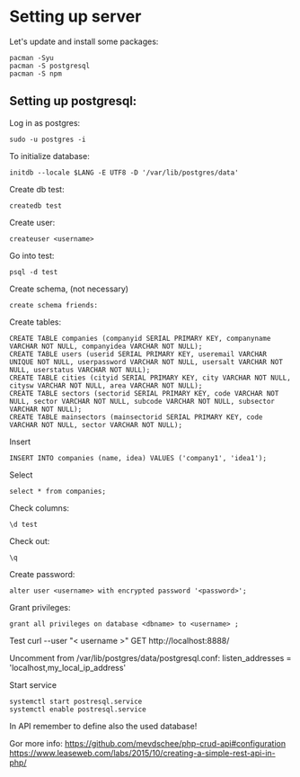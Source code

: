 # Setting up server

Let's update and install some packages:
```
pacman -Syu
pacman -S postgresql
pacman -S npm
```


## Setting up postgresql:
Log in as postgres:
```
sudo -u postgres -i
```

To initialize database:
```
initdb --locale $LANG -E UTF8 -D '/var/lib/postgres/data'
```

Create db test:
```
createdb test
```

Create user:
```
createuser <username>
```
  

Go into test:
```
psql -d test
```

Create schema, (not necessary)
```
create schema friends:
```

Create tables:
```
CREATE TABLE companies (companyid SERIAL PRIMARY KEY, companyname VARCHAR NOT NULL, companyidea VARCHAR NOT NULL);
CREATE TABLE users (userid SERIAL PRIMARY KEY, useremail VARCHAR UNIQUE NOT NULL, userpassword VARCHAR NOT NULL, usersalt VARCHAR NOT NULL, userstatus VARCHAR NOT NULL);
CREATE TABLE cities (cityid SERIAL PRIMARY KEY, city VARCHAR NOT NULL, citysw VARCHAR NOT NULL, area VARCHAR NOT NULL);
CREATE TABLE sectors (sectorid SERIAL PRIMARY KEY, code VARCHAR NOT NULL, sector VARCHAR NOT NULL, subcode VARCHAR NOT NULL, subsector VARCHAR NOT NULL);
CREATE TABLE mainsectors (mainsectorid SERIAL PRIMARY KEY, code VARCHAR NOT NULL, sector VARCHAR NOT NULL);

```

Insert
```
INSERT INTO companies (name, idea) VALUES ('company1', 'idea1');
```

Select
```
select * from companies;
```

Check columns:
```
\d test
```

Check out: 
```
\q
```

Create password:
```
alter user <username> with encrypted password '<password>';
```

Grant privileges:
```
grant all privileges on database <dbname> to <username> ;
```

Test
curl --user "< username >" GET http://localhost:8888/



Uncomment from /var/lib/postgres/data/postgresql.conf:
listen_addresses = 'localhost,my_local_ip_address'

Start service
```
systemctl start postresql.service
systemctl enable postresql.service
```
In API remember to define also the used database!


Gor more info:
https://github.com/mevdschee/php-crud-api#configuration
https://www.leaseweb.com/labs/2015/10/creating-a-simple-rest-api-in-php/
